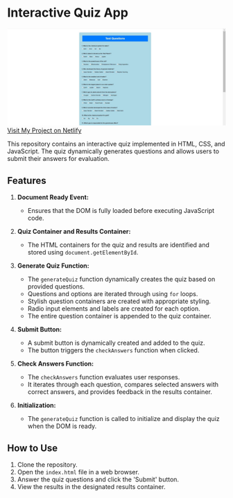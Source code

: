 # Interactive Quiz App

![Quiz App](/QuizAppCover.jpg)
[Visit My Project on Netlify](https://nenorvalls-quiz-app.netlify.app/)

This repository contains an interactive quiz implemented in HTML, CSS, and JavaScript. The quiz dynamically generates questions and allows users to submit their answers for evaluation.

## Features

1. **Document Ready Event:**

   - Ensures that the DOM is fully loaded before executing JavaScript code.

2. **Quiz Container and Results Container:**

   - The HTML containers for the quiz and results are identified and stored using `document.getElementById`.

3. **Generate Quiz Function:**

   - The `generateQuiz` function dynamically creates the quiz based on provided questions.
   - Questions and options are iterated through using `for` loops.
   - Stylish question containers are created with appropriate styling.
   - Radio input elements and labels are created for each option.
   - The entire question container is appended to the quiz container.

4. **Submit Button:**

   - A submit button is dynamically created and added to the quiz.
   - The button triggers the `checkAnswers` function when clicked.

5. **Check Answers Function:**

   - The `checkAnswers` function evaluates user responses.
   - It iterates through each question, compares selected answers with correct answers, and provides feedback in the results container.

6. **Initialization:**
   - The `generateQuiz` function is called to initialize and display the quiz when the DOM is ready.

## How to Use

1. Clone the repository.
2. Open the `index.html` file in a web browser.
3. Answer the quiz questions and click the 'Submit' button.
4. View the results in the designated results container.
